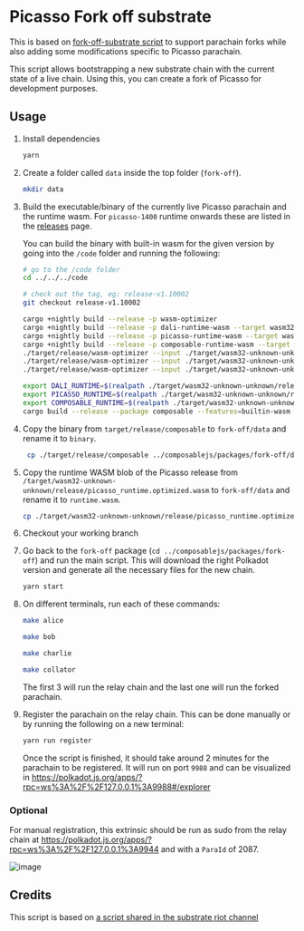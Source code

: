 # Picasso Fork off substrate

This is based on [fork-off-substrate script](https://github.com/maxsam4/fork-off-substrate) to support parachain forks while also adding some modifications specific to Picasso parachain.

This script allows bootstrapping a new substrate chain with the current state of a live chain. Using this, you can create a fork of Picasso for development purposes.

## Usage

1. Install dependencies

    ```bash
    yarn
    ```

2. Create a folder called `data` inside the top folder (`fork-off`).

    ```bash
    mkdir data
    ```

3. Build the executable/binary of the currently live Picasso parachain and the runtime wasm. For `picasso-1400` runtime onwards these are listed in the [releases](https://github.com/ComposableFi/composable/releases) page.

    You can build the binary with built-in wasm for the given version by going into the `/code` folder and running the following:

    ```bash
   # go to the /code folder
   cd ../../../code

   # check out the tag, eg: release-v1.10002
    git checkout release-v1.10002

    cargo +nightly build --release -p wasm-optimizer
    cargo +nightly build --release -p dali-runtime-wasm --target wasm32-unknown-unknown
    cargo +nightly build --release -p picasso-runtime-wasm --target wasm32-unknown-unknown
    cargo +nightly build --release -p composable-runtime-wasm --target wasm32-unknown-unknown
   ./target/release/wasm-optimizer --input ./target/wasm32-unknown-unknown/release/dali_runtime.wasm --output ./target/wasm32-unknown-unknown/release/dali_runtime.optimized.wasm
   ./target/release/wasm-optimizer --input ./target/wasm32-unknown-unknown/release/picasso_runtime.wasm --output ./target/wasm32-unknown-unknown/release/picasso_runtime.optimized.wasm
   ./target/release/wasm-optimizer --input ./target/wasm32-unknown-unknown/release/composable_runtime.wasm --output ./target/wasm32-unknown-unknown/release/composable_runtime.optimized.wasm

    export DALI_RUNTIME=$(realpath ./target/wasm32-unknown-unknown/release/dali_runtime.optimized.wasm) && \
   export PICASSO_RUNTIME=$(realpath ./target/wasm32-unknown-unknown/release/picasso_runtime.optimized.wasm) && \
   export COMPOSABLE_RUNTIME=$(realpath ./target/wasm32-unknown-unknown/release/composable_runtime.optimized.wasm) && \
   cargo build --release --package composable --features=builtin-wasm
    ```

4. Copy the binary from `target/release/composable` to `fork-off/data` and rename it to `binary`.

    ```bash
     cp ./target/release/composable ../composablejs/packages/fork-off/data/binary
    ```

5. Copy the runtime WASM blob of the Picasso release from `/target/wasm32-unknown-unknown/release/picasso_runtime.optimized.wasm` to `fork-off/data` and rename it to `runtime.wasm`.
    ```bash
    cp ./target/wasm32-unknown-unknown/release/picasso_runtime.optimized.wasm ../composablejs/packages/fork-off/data/runtime.wasm
   ```

6. Checkout your working branch

7. Go back to the `fork-off` package (`cd ../composablejs/packages/fork-off`) and run the main script. This will download the right Polkadot version and generate all the necessary files for the new chain.

    ```bash
    yarn start
    ```

8. On different terminals, run each of these commands:

    ```bash
   make alice
   ```
    ```bash
   make bob
   ```
    ```bash
   make charlie
   ```
    ```bash
   make collator
   ```
   The first 3 will run the relay chain and the last one will run the forked parachain.

9. Register the parachain on the relay chain. This can be done manually or by running the following on a new terminal:

    ```bash
    yarn run register
    ```
   Once the script is finished, it should take around 2 minutes for the parachain to be registered. It will run on port `9988` and can be visualized in https://polkadot.js.org/apps/?rpc=ws%3A%2F%2F127.0.0.1%3A9988#/explorer

### Optional

For manual registration, this extrinsic should be run as sudo from the relay chain at https://polkadot.js.org/apps/?rpc=ws%3A%2F%2F127.0.0.1%3A9944 and with a `ParaId` of 2087.

   ![image](https://user-images.githubusercontent.com/2915325/99548884-1be13580-2987-11eb-9a8b-20be658d34f9.png)

## Credits

This script is based on [a script shared in the substrate riot channel](https://hackmd.io/mGgNZX0VT4S0UTaq89-_SQ)


